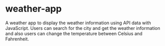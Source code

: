 # weather-app
A weather app to display the weather information using API data with JavaScript. Users can search for the city and get the weather information and also users can change the temperature between Celsius and Fahrenheit.

